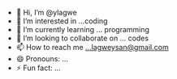 - 👋 Hi, I’m @ylagwe
- 👀 I’m interested in ...coding
- 🌱 I’m currently learning ... programming
- 💞️ I’m looking to collaborate on ... codes
- 📫 How to reach me ...lagweysan@gmail.com
- 😄 Pronouns: ...
- ⚡ Fun fact: ...

<!---
ylagwe/ylagwe is a ✨ special ✨ repository because its `README.md` (this file) appears on your GitHub profile.
You can click the Preview link to take a look at your changes.
--->
